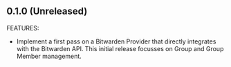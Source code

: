 ## 0.1.0 (Unreleased)

FEATURES:

- Implement a first pass on a Bitwarden Provider that directly integrates with the Bitwarden API. This initial 
  release focusses on Group and Group Member management.
